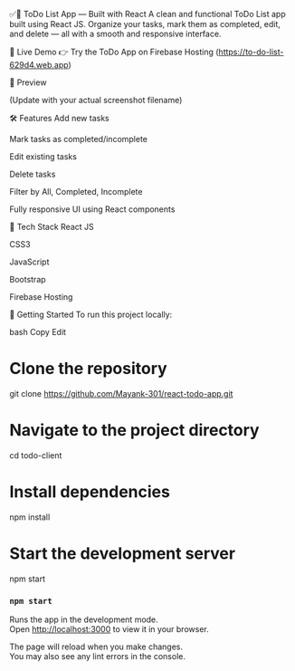 ✅📝 ToDo List App — Built with React
A clean and functional ToDo List app built using React JS. Organize your tasks, mark them as completed, edit, and delete — all with a smooth and responsive interface.

🔗 Live Demo
👉 Try the ToDo App on Firebase Hosting
(https://to-do-list-629d4.web.app)

📸 Preview

(Update with your actual screenshot filename)

🛠 Features
Add new tasks

Mark tasks as completed/incomplete

Edit existing tasks

Delete tasks

Filter by All, Completed, Incomplete

Fully responsive UI using React components

📂 Tech Stack
React JS

CSS3

JavaScript 

Bootstrap

Firebase Hosting

🚀 Getting Started
To run this project locally:

bash
Copy
Edit
# Clone the repository
git clone https://github.com/Mayank-301/react-todo-app.git

# Navigate to the project directory
cd todo-client

# Install dependencies
npm install

# Start the development server
npm start

### `npm start`

Runs the app in the development mode.\
Open [http://localhost:3000](http://localhost:3000) to view it in your browser.

The page will reload when you make changes.\
You may also see any lint errors in the console.

